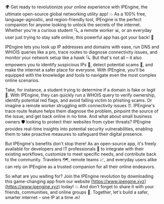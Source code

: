 🌍 Get ready to revolutionize your online experience with IPEngine, the ultimate open-source global networking utility app! 💥 As a 100% free, language-agnostic, and region-friendly tool, IPEngine is the perfect companion for anyone looking to unlock the secrets of the internet. Whether you're a curious student 🔍, a remote worker 📊, or an everyday user just trying to stay safe online, this powerful app has got your back! 💪

IPEngine lets you look up IP addresses and domains with ease, run DNS and WHOIS queries like a pro, trace routes to diagnose connectivity issues, and monitor your network setup like a hawk 🔍. But that's not all – it also empowers you to identify suspicious IPs 🚨, detect potential scams 💸, and make the internet a safer place for everyone. With IPEngine, you'll be equipped with the knowledge and tools to navigate even the most complex online scenarios.

Take, for instance, a student trying to determine if a domain is fake or legit 🤔. With IPEngine, they can quickly run a WHOIS query to verify ownership, identify potential red flags, and avoid falling victim to phishing scams. Or imagine a remote worker struggling with connectivity issues ⏰. IPEngine's trace route feature helps them diagnose the problem, pinpoint the source of the issue, and get back online in no time. And what about small business owners 🛡️ looking to protect their websites from cyber threats? IPEngine provides real-time insights into potential security vulnerabilities, enabling them to take proactive measures to safeguard their digital presence.

But IPEngine's benefits don't stop there! As an open-source app, it's freely available for developers and IT professionals 🔧 to integrate with their existing workflows, customize to meet specific needs, and contribute back to the community. Travelers 🗺️, remote teams 📈, and everyday users alike can rely on IPEngine as a trusted companion for all their online endeavors.

So what are you waiting for? Join the IPEngine revolution by downloading this game-changing app from our website [https://www.ipengine.xyz](https://www.ipengine.xyz) today! 💥 And don't forget to share it with your friends, communities, and online groups 🤝. Together, let's build a safer, smarter internet – one IP at a time 🔜!